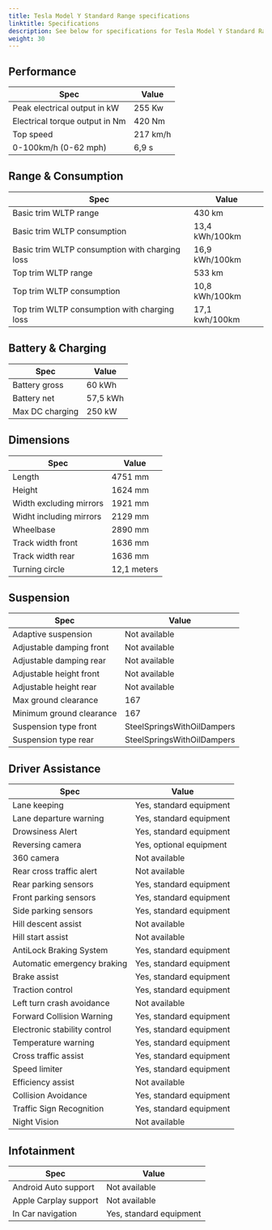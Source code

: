 ```yaml
---
title: Tesla Model Y Standard Range specifications
linktitle: Specifications
description: See below for specifications for Tesla Model Y Standard Range
weight: 30
---
```


## Performance

|Spec|Value|
|----|-----|
|Peak electrical output in kW|255 Kw|
|Electrical torque output in Nm|420 Nm|
|Top speed|217 km/h|
|0-100km/h (0-62 mph)|6,9 s|



## Range & Consumption

|Spec|Value|
|----|-----|
|Basic trim WLTP range|430 km|
|Basic trim WLTP consumption|13,4 kWh/100km|
|Basic trim WLTP consumption with charging loss|16,9 kWh/100km|
|Top trim WLTP range|533 km|
|Top trim WLTP consumption|10,8 kWh/100km|
|Top trim WLTP consumption with charging loss|17,1 kwh/100km|



## Battery & Charging

|Spec|Value|
|----|-----|
|Battery gross|60 kWh|
|Battery net|57,5 kWh|
|Max DC charging|250 kW|



## Dimensions

|Spec|Value|
|----|-----|
|Length|4751 mm|
|Height|1624 mm|
|Width excluding mirrors|1921 mm|
|Widht including mirrors|2129 mm|
|Wheelbase|2890 mm|
|Track width front|1636 mm|
|Track width rear|1636 mm|
|Turning circle|12,1 meters|

## Suspension

|Spec|Value|
|----|-----|
|Adaptive suspension|Not available|
|Adjustable damping front|Not available|
|Adjustable damping rear|Not available|
|Adjustable height front|Not available|
|Adjustable height rear|Not available|
|Max ground clearance|167|
|Minimum ground clearance|167|
|Suspension type front|SteelSpringsWithOilDampers|
|Suspension type rear|SteelSpringsWithOilDampers|

## Driver Assistance

|Spec|Value|
|----|-----|
|Lane keeping|Yes, standard equipment|
|Lane departure warning|Yes, standard equipment|
|Drowsiness Alert|Yes, standard equipment|
|Reversing camera|Yes, optional equipment|
|360 camera|Not available|
|Rear cross traffic alert|Not available|
|Rear parking sensors|Yes, standard equipment|
|Front parking sensors|Yes, standard equipment|
|Side parking sensors|Yes, standard equipment|
|Hill descent assist|Not available|
|Hill start assist|Not available|
|AntiLock Braking System|Yes, standard equipment|
|Automatic emergency braking|Yes, standard equipment|
|Brake assist|Yes, standard equipment|
|Traction control|Yes, standard equipment|
|Left turn crash avoidance|Not available|
|Forward Collision Warning|Yes, standard equipment|
|Electronic stability control|Yes, standard equipment|
|Temperature warning|Yes, standard equipment|
|Cross traffic assist|Yes, standard equipment|
|Speed limiter|Yes, standard equipment|
|Efficiency assist|Not available|
|Collision Avoidance|Yes, standard equipment|
|Traffic Sign Recognition|Yes, standard equipment|
|Night Vision|Not available|

## Infotainment

|Spec|Value|
|----|-----|
|Android Auto support|Not available|
|Apple Carplay support|Not available|
|In Car navigation|Yes, standard equipment|
